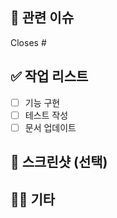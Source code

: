 ## 🔗 관련 이슈

<!-- 관련된 이슈 번호를 연결해주세요. 예: #123 -->
Closes #

## ✅ 작업 리스트

<!-- PR에서 수행한 작업들을 체크박스 형태로 정리해주세요. -->
- [ ] 기능 구현
- [ ] 테스트 작성
- [ ] 문서 업데이트

## 📸 스크린샷 (선택)

<!-- UI 변경 사항이 있다면 스크린샷이나 GIF를 첨부해주세요. -->

## 🙋🏻 기타

<!-- 그 외 논의하고 싶은 사항이나 리뷰 요청 사항이 있다면 작성해주세요. -->

